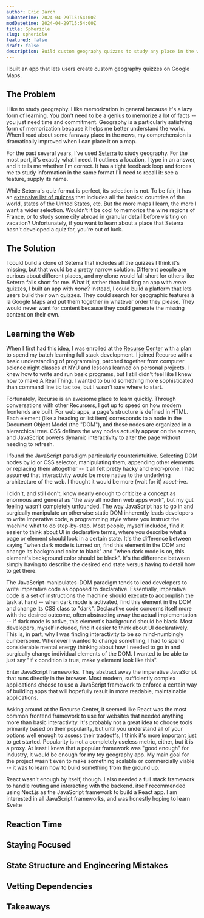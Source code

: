 ```yaml
---
author: Eric Barch
pubDatetime: 2024-04-29T15:54:00Z
modDatetime: 2024-04-29T15:54:00Z
title: Sphericle
slug: sphericle
featured: false
draft: false
description: Build custom geography quizzes to study any place in the world.
---
```


I built an app that lets users create custom geography quizzes on Google Maps.

## The Problem

I like to study geography. I like memorization in general because it's a lazy form of learning. You don't need to be a genius to memorize a lot of facts -- you just need time and commitment. Geography is a particularly satisfying form of memorization because it helps me better understand the world. When I read about some faraway place in the news, my comprehension is dramatically improved when I can place it on a map.

For the past several years, I've used [Seterra](https://seterra.com/) to study geography. For the most part, it's exactly what I need. It outlines a location, I type in an answer, and it tells me whether I'm correct. It has a tight feedback loop and forces me to study information in the same format I'll need to recall it: see a feature, supply its name.

While Seterra's quiz format is perfect, its selection is not. To be fair, it has an [extensive list of quizzes](https://www.geoguessr.com/quiz/seterra) that includes all the basics: countries of the world, states of the United States, etc. But the more maps I learn, the more I want a wider selection. Wouldn't it be cool to memorize the wine regions of France, or to study some city abroad in granular detail before visiting on vacation? Unfortunately, if you want to learn about a place that Seterra hasn't developed a quiz for, you're out of luck.

## The Solution

I could build a clone of Seterra that includes all the quizzes I think it's missing, but that would be a pretty narrow solution. Different people are curious about different places, and my clone would fall short for others like Seterra falls short for me. What if, rather than building an app with _more_ quizzes, I built an app with _none_? Instead, I could build a platform that lets users build their own quizzes. They could search for geographic features à la Google Maps and put them together in whatever order they please. They would never want for content because they could generate the missing content on their own.

## Learning the Web

When I first had this idea, I was enrolled at the [Recurse Center](https://recurse.com) with a plan to spend my batch learning full stack development. I joined Recurse with a basic understanding of programming, patched together from computer science night classes at NYU and lessons learned on personal projects. I knew how to write and run basic programs, but I still didn't feel like I knew how to make A Real Thing. I wanted to build something more sophisticated than command line tic tac toe, but I wasn't sure where to start.

Fortunately, Recurse is an awesome place to learn quickly. Through conversations with other Recursers, I got up to speed on how modern frontends are built. For web apps, a page's structure is defined in HTML. Each element (like a heading or list item) corresponds to a node in the Document Object Model (the "DOM"), and those nodes are organized in a hierarchical tree. CSS defines the way nodes actually appear on the screen, and JavaScript powers dynamic interactivity to alter the page without needing to refresh.

I found the JavaScript paradigm particularly counterintuitive. Selecting DOM nodes by id or CSS selector, manipulating them, appending other elements or replacing them altogether -- it all felt pretty hacky and error-prone. I had assumed that interactivity would be more native to the underlying architecture of the web. I thought it would be more (wait for it) _react_-ive.

I didn't, and still don't, know nearly enough to criticize a concept as enormous and general as "the way all modern web apps work", but my gut feeling wasn't completely unfounded. The way JavaScript has to go in and surgically manipulate an otherwise static DOM inherently leads developers to write imperative code, a programming style where you instruct the machine what to do step-by-step. Most people, myself included, find it easier to think about UI in declarative terms, where you describe what a page or element should look in a certain state. It's the difference between saying "when dark mode is turned on, find this element in the DOM and change its background color to black" and "when dark mode is on, this element's background color should be black". It's the difference between simply having to describe the desired end state versus having to detail how to get there.

The JavaScript-manipulates-DOM paradigm tends to lead developers to write imperative code as opposed to declarative. Essentially, imperative code is a set of instructions the machine should execute to accomplish the task at hand -- when dark mode is activated, find this element in the DOM and change its CSS class to "dark". Declarative code concerns itself more with the desired outcome, often abstracting away the actual implementation -- if dark mode is active, this element's background should be black. Most developers, myself included, find it easier to think about UI declaratively. This is, in part, why I was finding interactivity to be so mind-numbingly cumbersome. Whenever I wanted to change something, I had to spend considerable mental energy thinking about how I needed to go in and surgically change individual elements of the DOM. I wanted to be able to just say "if x condition is true, make y element look like this".

Enter JavaScript frameworks. They abstract away the imperative JavaScript that runs directly in the browser. Most modern, sufficiently complex applications choose to use a JavaScript framework to enforce a certain way of building apps that will hopefully result in more readable, maintainable applications.

Asking around at the Recurse Center, it seemed like React was the most common frontend framework to use for websites that needed anything more than basic interactivity. It's probably not a great idea to choose tools primarily based on their popularity, but until you understand all of your options well enough to assess their tradeoffs, I think it's more important just to get started. Popularity is not a completely useless metric, either, but it is a proxy. At least I knew that a popular framework was "good enough" for industry, it would be enough for my toy geography app. My main goal for the project wasn't even to make something scalable or commercially viable -- it was to learn how to build something from the ground up.

React wasn't enough by itself, though. I also needed a full stack framework to handle routing and interacting with the backend. itself recommended using Next.js as the JavaScript framework to build a React app. I am interested in all JavaScript frameworks, and was honestly hoping to learn Svelte

## Reaction Time

## Staying Focused

## State Structure and Engineering Mistakes

## Vetting Dependencies

## Takeaways
